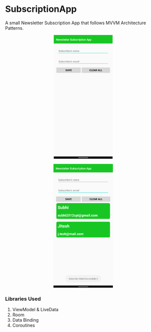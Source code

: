# SubscriptionApp
A small Newsletter Subscription App that follows MVVM Architecture Patterns.

<p align="center"><img src="Screenshots/screenshot_1.png" height="400"></p>
<p align="center"><img src="Screenshots/screenshot_2.png" height="400"></p>

### Libraries Used

1. ViewModel & LiveData
2. Room
3. Data Binding
4. Coroutines
